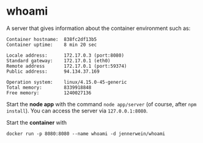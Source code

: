 # whoami
A server that gives information about the container environment such as:

    Container hostname:  838fc2df13b5
    Container uptime:    8 min 20 sec

    Locale address:      172.17.0.3 (port:8080)
    Standard gateway:    172.17.0.1 (eth0)
    Remote address       172.17.0.1 (port:59374)
    Public address:      94.134.37.169

    Operation system:    linux/4.15.0-45-generic
    Total memory:        8339918848
    Free memory:         1240027136

Start the **node app** with the command `node app/server` (of course, after `npm install`).
You can access the server via `127.0.0.1:8080`.

Start the **container** with 

`docker run -p 8080:8080 --name whoami -d jennerwein/whoami`
